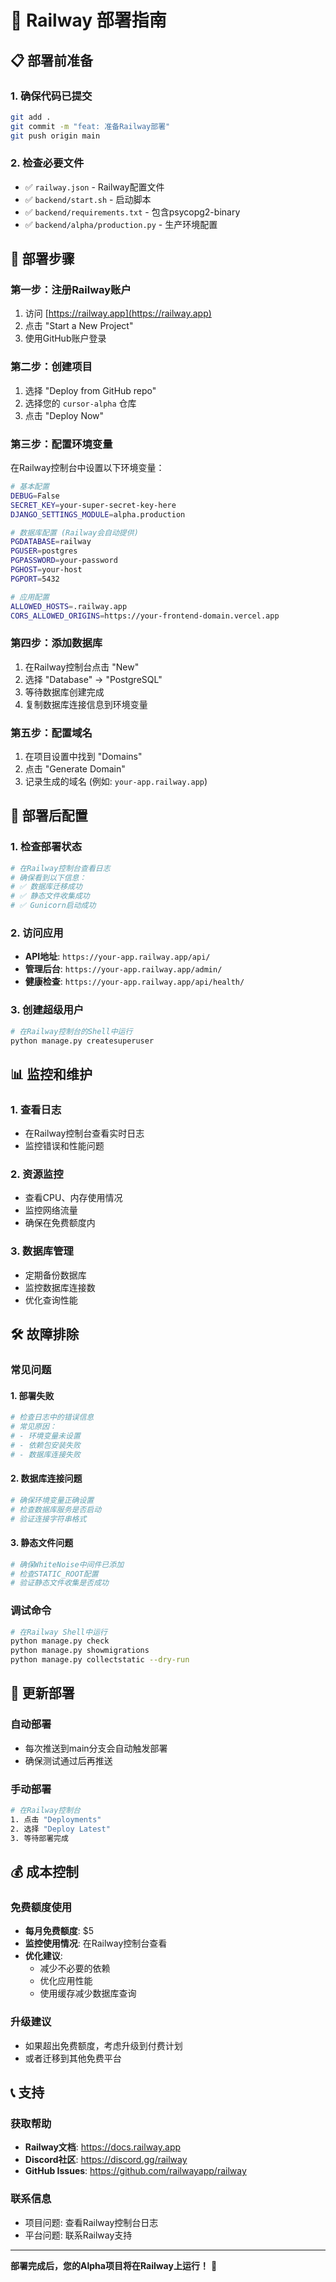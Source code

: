 # 🚂 Railway 部署指南

## 📋 部署前准备

### 1. 确保代码已提交
```bash
git add .
git commit -m "feat: 准备Railway部署"
git push origin main
```

### 2. 检查必要文件
- ✅ `railway.json` - Railway配置文件
- ✅ `backend/start.sh` - 启动脚本
- ✅ `backend/requirements.txt` - 包含psycopg2-binary
- ✅ `backend/alpha/production.py` - 生产环境配置

## 🚀 部署步骤

### 第一步：注册Railway账户
1. 访问 [https://railway.app](https://railway.app)
2. 点击 "Start a New Project"
3. 使用GitHub账户登录

### 第二步：创建项目
1. 选择 "Deploy from GitHub repo"
2. 选择您的 `cursor-alpha` 仓库
3. 点击 "Deploy Now"

### 第三步：配置环境变量
在Railway控制台中设置以下环境变量：

```bash
# 基本配置
DEBUG=False
SECRET_KEY=your-super-secret-key-here
DJANGO_SETTINGS_MODULE=alpha.production

# 数据库配置 (Railway会自动提供)
PGDATABASE=railway
PGUSER=postgres
PGPASSWORD=your-password
PGHOST=your-host
PGPORT=5432

# 应用配置
ALLOWED_HOSTS=.railway.app
CORS_ALLOWED_ORIGINS=https://your-frontend-domain.vercel.app
```

### 第四步：添加数据库
1. 在Railway控制台点击 "New"
2. 选择 "Database" → "PostgreSQL"
3. 等待数据库创建完成
4. 复制数据库连接信息到环境变量

### 第五步：配置域名
1. 在项目设置中找到 "Domains"
2. 点击 "Generate Domain"
3. 记录生成的域名 (例如: `your-app.railway.app`)

## 🔧 部署后配置

### 1. 检查部署状态
```bash
# 在Railway控制台查看日志
# 确保看到以下信息：
# ✅ 数据库迁移成功
# ✅ 静态文件收集成功
# ✅ Gunicorn启动成功
```

### 2. 访问应用
- **API地址**: `https://your-app.railway.app/api/`
- **管理后台**: `https://your-app.railway.app/admin/`
- **健康检查**: `https://your-app.railway.app/api/health/`

### 3. 创建超级用户
```bash
# 在Railway控制台的Shell中运行
python manage.py createsuperuser
```

## 📊 监控和维护

### 1. 查看日志
- 在Railway控制台查看实时日志
- 监控错误和性能问题

### 2. 资源监控
- 查看CPU、内存使用情况
- 监控网络流量
- 确保在免费额度内

### 3. 数据库管理
- 定期备份数据库
- 监控数据库连接数
- 优化查询性能

## 🛠️ 故障排除

### 常见问题

#### 1. 部署失败
```bash
# 检查日志中的错误信息
# 常见原因：
# - 环境变量未设置
# - 依赖包安装失败
# - 数据库连接失败
```

#### 2. 数据库连接问题
```bash
# 确保环境变量正确设置
# 检查数据库服务是否启动
# 验证连接字符串格式
```

#### 3. 静态文件问题
```bash
# 确保WhiteNoise中间件已添加
# 检查STATIC_ROOT配置
# 验证静态文件收集是否成功
```

### 调试命令
```bash
# 在Railway Shell中运行
python manage.py check
python manage.py showmigrations
python manage.py collectstatic --dry-run
```

## 🔄 更新部署

### 自动部署
- 每次推送到main分支会自动触发部署
- 确保测试通过后再推送

### 手动部署
```bash
# 在Railway控制台
1. 点击 "Deployments"
2. 选择 "Deploy Latest"
3. 等待部署完成
```

## 💰 成本控制

### 免费额度使用
- **每月免费额度**: $5
- **监控使用情况**: 在Railway控制台查看
- **优化建议**: 
  - 减少不必要的依赖
  - 优化应用性能
  - 使用缓存减少数据库查询

### 升级建议
- 如果超出免费额度，考虑升级到付费计划
- 或者迁移到其他免费平台

## 📞 支持

### 获取帮助
- **Railway文档**: https://docs.railway.app
- **Discord社区**: https://discord.gg/railway
- **GitHub Issues**: https://github.com/railwayapp/railway

### 联系信息
- 项目问题: 查看Railway控制台日志
- 平台问题: 联系Railway支持

---

**部署完成后，您的Alpha项目将在Railway上运行！** 🎉
